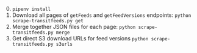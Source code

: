 0. `pipenv install`
1. Download all pages of `getFeeds` and `getFeedVersions` endpoints: `python scrape-transitfeeds.py get`
2. Merge together JSON files for each page: `python scrape-transitfeeds.py merge`
3. Get direct S3 download URLs for feed versions `python scrape-transitfeeds.py s3urls`
